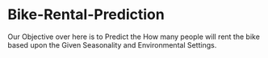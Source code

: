 # Bike-Rental-Prediction
Our Objective over here is to Predict the How many people will rent the bike based upon the Given Seasonality and Environmental Settings.
